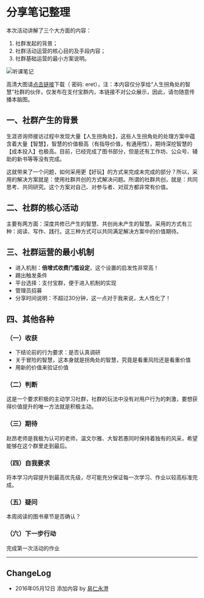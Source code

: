 # 分享笔记整理

本次活动讲解了三个大方面的内容：
1. 社群发起的背景；
2. 社群活动运营的核心目的及手段内容；
3. 社群基础运营的最小方案说明。

![听课笔记](http://o7267jn19.bkt.clouddn.com/WOCC-160511-daotu.jpg)

高清大图请[点击链接](http://pan.baidu.com/s/1o7A2BLw)下载（ 密码: eret），注：本内容仅分享给“人生拐角处的智慧”社群的伙伴，仅发布在支付宝群内，本链接不对公众展示，因此，请勿随意传播本脑图。

## 一、社群产生的背景

生涯咨询师接访过程中发现大量【人生拐角处】，这些人生拐角处的处理方案中蕴含着大量【智慧】，智慧的价值极高（有指导价值，有通用性），期待深挖智慧的【成本投入】也极高。目前，已经完成了图书部分，但是还有工作坊、公众号、辅助的新书等等没有完成。

这就带来了一个问题，如何采用更【好玩】的方式来完成未完成的部分？所以，采用的解决方案就是：使用社群共创的方式解决问题。所谓的社群共创，就是：共同思考、共同研究。这个方案对自己、对参与者、对双方都非常有价值。

## 二、社群的核心活动

主要有两方面：深度共修已产生的智慧、共创尚未产生的智慧。采用的方式有三种：阅读、写作、践行。这三种方式可以共同满足解决方案中的价值期待。

## 三、社群运营的最小机制

- 进入机制：**倍增式收费门槛设定**，这个设置的启发性非常高！
- 踢出触发条件
- 平台选择：支付宝群，便于进入机制的实现
- 管理员招募
- 分享时间说明：不超过30分钟，这一点对于我来说，太人性化了！

## 四、其他各种

### （一）收获

- 下结论前的行为要求：是否认真调研
- 关于冒险的智慧，这本身就是拐角处的智慧，究竟是看重风险还是看重价值
- 用新的价值来验证价值

### （二）判断

这是一个要求积极的主动学习社群，社群的玩法中没有对用户行为的刺激，要想获得价值提升的唯一方法就是积极主动。

### （三）期待

赵昂老师是我极为认可的老师，温文尔雅、大智若愚同时保持着独有的风采，希望能够在这个群里走到最后。

### （四）自我要求

将本学习内容提升到最高优先级，尽可能充分保证每一次学习、作业以较高标准完成。

### （五）疑问

本周阅读的图书章节是否确认？

### （六）下一步行动

完成第一次活动的作业

---- 

## ChangeLog

- 2016年05月12日 添加内容 by [易仁永澄](http://blog.hiddenwangcc.com)
